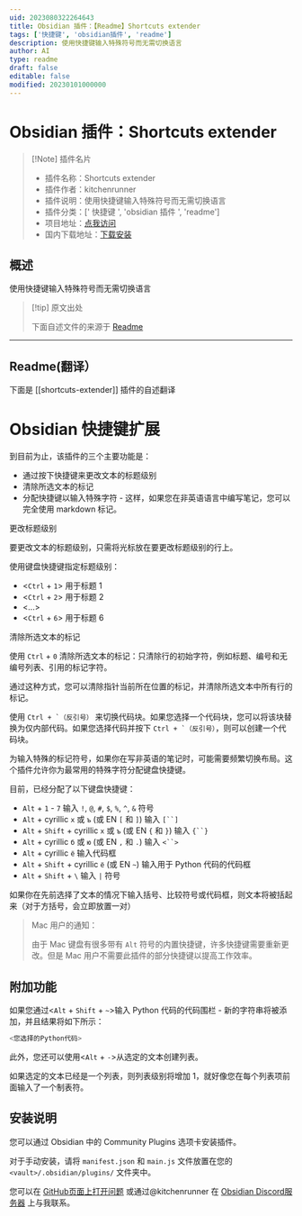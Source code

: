 ```yaml
---
uid: 2023080322264643
title: Obsidian 插件：【Readme】Shortcuts extender
tags: ['快捷键', 'obsidian插件', 'readme']
description: 使用快捷键输入特殊符号而无需切换语言
author: AI
type: readme
draft: false
editable: false
modified: 20230101000000
---
```


# Obsidian 插件：Shortcuts extender

> [!Note] 插件名片
> - 插件名称：Shortcuts extender
> - 插件作者：kitchenrunner
> - 插件说明：使用快捷键输入特殊符号而无需切换语言
> - 插件分类：[' 快捷键 ', 'obsidian 插件 ', 'readme']
> - 项目地址：[点我访问](https://github.com/ryjjin/Obsidian-shortcuts-extender)
> - 国内下载地址：[下载安装](https://pkmer.cn/products/plugin/pluginMarket/?shortcuts-extender)

## 概述

使用快捷键输入特殊符号而无需切换语言

> [!tip] 原文出处
>
>下面自述文件的来源于 [Readme](https://ghproxy.net/https://raw.githubusercontent.com/ryjjin/Obsidian-shortcuts-extender/master/README.md)
>

---

## Readme(翻译）

下面是 [[shortcuts-extender]] 插件的自述翻译

# Obsidian 快捷键扩展

到目前为止，该插件的三个主要功能是：

- 通过按下快捷键来更改文本的标题级别
- 清除所选文本的标记
- 分配快捷键以输入特殊字符 - 这样，如果您在非英语语言中编写笔记，您可以完全使用 markdown 标记。

更改标题级别

要更改文本的标题级别，只需将光标放在要更改标题级别的行上。

使用键盘快捷键指定标题级别：

- <`Ctrl` + `1`> 用于标题 1
- <`Ctrl` + `2`> 用于标题 2
- <...>
- <`Ctrl` + `6`> 用于标题 6

清除所选文本的标记

使用 `Ctrl` + `0` 清除所选文本的标记：只清除行的初始字符，例如标题、编号和无编号列表、引用的标记字符。

通过这种方式，您可以清除指针当前所在位置的标记，并清除所选文本中所有行的标记。

使用 ``Ctrl + `（反引号）`` 来切换代码块。如果您选择一个代码块，您可以将该块替换为仅内部代码。如果您选择代码并按下 ``Ctrl + `（反引号）``，则可以创建一个代码块。

为输入特殊的标记符号，如果你在写非英语的笔记时，可能需要频繁切换布局。这个插件允许你为最常用的特殊字符分配键盘快捷键。

目前，已经分配了以下键盘快捷键：

- `Alt` + `1` - `7` 输入 `!`, `@`, `#`, `$`, `%`, `^`, `&` 符号
- `Alt` + cyrillic `х` 或 `ъ` (或 EN `[` 和 `]`) 输入 `[``]`
- `Alt` + `Shift` + cyrillic `х` 或 `ъ` (或 EN `{` 和 `}`) 输入 `{``}`
- `Alt` + cyrillic `б` 或 `ю` (或 EN `,` 和 `.`) 输入 `<``>`
- `Alt` + cyrillic `ё` 输入代码框
- `Alt` + `Shift` + cyrillic `ё` (或 EN `~`) 输入用于 Python 代码的代码框
- `Alt` + `Shift` + `\` 输入 `|` 符号

如果你在先前选择了文本的情况下输入括号、比较符号或代码框，则文本将被括起来（对于方括号，会立即放置一对）

> Mac 用户的通知：
>
> 由于 Mac 键盘有很多带有 `Alt` 符号的内置快捷键，许多快捷键需要重新更改。但是 Mac 用户不需要此插件的部分快捷键以提高工作效率。

## 附加功能

如果您通过<`Alt` + `Shift` + `~`>输入 Python 代码的代码围栏 - 新的字符串将被添加，并且结果将如下所示：

```py
<您选择的Python代码>
```

此外，您还可以使用<`Alt` + `-`>从选定的文本创建列表。

如果选定的文本已经是一个列表，则列表级别将增加 1，就好像您在每个列表项前面输入了一个制表符。

## 安装说明

您可以通过 Obsidian 中的 Community Plugins 选项卡安装插件。

对于手动安装，请将 `manifest.json` 和 `main.js` 文件放置在您的 `<vault>/.obsidian/plugins/` 文件夹中。

您可以在 [GitHub页面上打开问题](https://github.com/ryjjin/Obsidian-shortcuts-extender/issues) 或通过@kitchenrunner 在 [Obsidian Discord服务器](https://discord.com/?utm_source=Discord%20Widget&utm_medium=Logo) 上与我联系。
